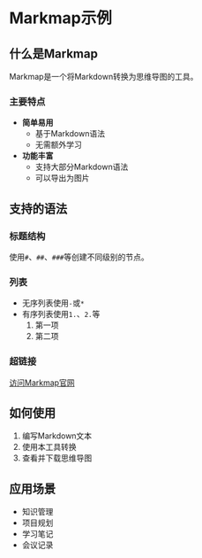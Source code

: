 # Markmap示例

## 什么是Markmap

Markmap是一个将Markdown转换为思维导图的工具。

### 主要特点

- **简单易用**
  - 基于Markdown语法
  - 无需额外学习
- **功能丰富**
  - 支持大部分Markdown语法
  - 可以导出为图片

## 支持的语法

### 标题结构

使用`#`、`##`、`###`等创建不同级别的节点。

### 列表

- 无序列表使用`-`或`*`
- 有序列表使用`1.`、`2.`等
  1. 第一项
  2. 第二项

### 超链接

[访问Markmap官网](https://markmap.js.org/)

## 如何使用

1. 编写Markdown文本
2. 使用本工具转换
3. 查看并下载思维导图

## 应用场景

- 知识管理
- 项目规划
- 学习笔记
- 会议记录 